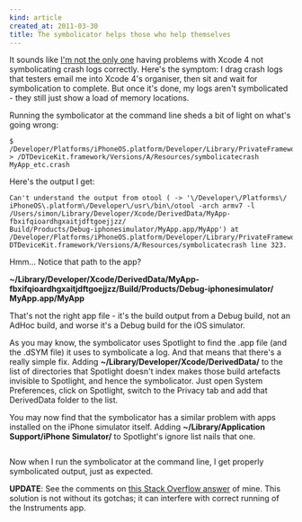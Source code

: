 ```yaml
---
kind: article
created_at: 2011-03-30
title: The symbolicator helps those who help themselves
---
```


It sounds like [I'm not the only one][so1] having problems with Xcode 4 not 
symbolicating crash logs correctly. Here's the symptom: I drag crash logs that 
testers email me into Xcode 4's organiser, then sit and wait for symbolication to
complete. But once it's done, my logs aren't symbolicated - they still just show 
a load of memory locations.

Running the symbolicator at the command line sheds a bit of light on what's going
wrong:

    $ /Developer/Platforms/iPhoneOS.platform/Developer/Library/PrivateFrameworks\
    > /DTDeviceKit.framework/Versions/A/Resources/symbolicatecrash MyApp_etc.crash

Here's the output I get:

    Can't understand the output from otool ( -> '\/Developer\/Platforms\/
    iPhoneOS\.platform\/Developer\/usr\/bin\/otool -arch armv7 -l   
    /Users/simon/Library/Developer/Xcode/DerivedData/MyApp-fbxifqioardhgxaitjdftgoejjzz/
    Build/Products/Debug-iphonesimulator/MyApp.app/MyApp') at 
    /Developer/Platforms/iPhoneOS.platform/Developer/Library/PrivateFrameworks/
    DTDeviceKit.framework/Versions/A/Resources/symbolicatecrash line 323.

Hmm... Notice that path to the app? 

**~/Library/Developer/Xcode/&#x200b;DerivedData/MyApp-fbxifqioardhgxaitjdftgoejjzz/&#x200b;Build/Products/Debug-iphonesimulator/&#x200b;MyApp.app/MyApp**

That's not the right app file - it's the build output from a Debug build, not an 
AdHoc build, and worse it's a Debug build for the iOS simulator.

As you may know, the symbolicator uses Spotlight to find the .app file (and the .dSYM file)
it uses to symbolicate a log. And that means that there's a really simple fix. 
Adding **~/Library/Developer/Xcode/DerivedData/** to the list 
of directories that Spotlight doesn't index makes those build artefacts invisible to
Spotlight, and hence the symbolicator. Just open System Preferences, click on
Spotlight, switch to the Privacy tab and add that DerivedData folder to the list.

You may now find that the symbolicator has a similar problem with apps installed on
the iPhone simulator itself. Adding **~/Library/Application Support/iPhone Simulator/** to
Spotlight's ignore list nails that one.

<img title="Spotlight settings" src="/images/blog/spotlight-symbolicator.png" alt="" />

Now when I run the symbolicator at the command line, I get properly symbolicated 
output, just as expected.

**UPDATE**: See the comments on [this Stack Overflow answer][so2] of mine. This solution
is not without its gotchas; it can interfere with correct running of the Instruments app.

[so1]: http://stackoverflow.com/questions/5458573/xcode-4-failure-to-symbolicate-crash-log/5491334
[so2]: http://stackoverflow.com/questions/5458573/xcode-4-failure-to-symbolicate-crash-log/5491334#5491334